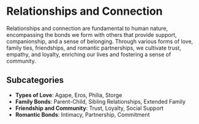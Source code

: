 # Relationships and Connection

Relationships and connection are fundamental to human nature, encompassing the bonds we form with others that provide support, companionship, and a sense of belonging. Through various forms of love, family ties, friendships, and romantic partnerships, we cultivate trust, empathy, and loyalty, enriching our lives and fostering a sense of community.

## Subcategories

- **Types of Love**: Agape, Eros, Philia, Storge
- **Family Bonds**: Parent-Child, Sibling Relationships, Extended Family
- **Friendship and Community**: Trust, Loyalty, Social Support
- **Romantic Bonds**: Intimacy, Partnership, Commitment
